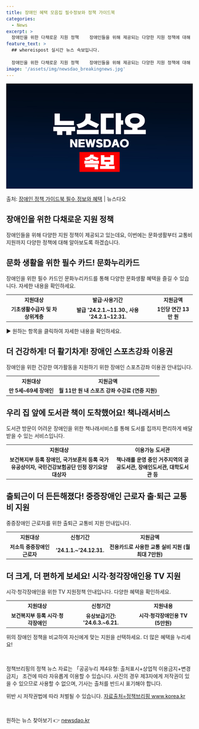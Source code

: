 ```yaml
---
title: 장애인 혜택 모음집 필수정보와 정책 가이드북
categories:
  - News
excerpt: >
  장애인을 위한 다채로운 지원 정책    장애인들을 위해 제공되는 다양한 지원 정책에 대해 알아보겠습니다.  …
feature_text: >
  ## whereispost 실시간 뉴스 속보입니다.

  장애인을 위한 다채로운 지원 정책    장애인들을 위해 제공되는 다양한 지원 정책에 대해 알아보겠습니다.  …
image: '/assets/img/newsdao_breakingnews.jpg'
---
```


![뉴스다오 속보](/assets/img/newsdao_breakingnews.jpg)

<p>출처: <a href="https://newsdao.kr/3981" rel="dofollow">장애인 정책 가이드북 필수 정보와 혜택</a> | 뉴스다오</p>

<h2 data-ke-size="size26">장애인을 위한 다채로운 지원 정책</h2>
<p data-ke-size="size16">장애인들을 위해 다양한 지원 정책이 제공되고 있는데요, 이번에는 문화생활부터 교통비 지원까지 다양한 정책에 대해 알아보도록 하겠습니다.</p>

<h2 data-ke-size="size24">문화 생활을 위한 필수 카드! 문화누리카드</h2>
<p data-ke-size="size16">장애인을 위한 필수 카드인 문화누리카드를 통해 다양한 문화생활 혜택을 즐길 수 있습니다. 자세한 내용을 확인하세요.</p>

<table>
  <tr>
    <th>지원대상</th>
    <th>발급·사용기간</th>
    <th>지원금액</th>
  </tr>
  <tr>
    <td style="text-align: center; height: 17px;"><b>기초생활수급자 및 차상위계층</b></td>
    <td style="text-align: center; height: 17px;"><b>발급 '24.2.1.~11.30., 사용 '24.2.1~12.31.</b></td>
    <td style="text-align: center; height: 17px;"><b>1인당 연간 13만 원</b></td>
  </tr>
</table>

<p data-ke-size="size16">▶ 원하는 항목을 클릭하여 자세한 내용을 확인하세요.</p>

<h2 data-ke-size="size24">더 건강하게! 더 활기차게! 장애인 스포츠강좌 이용권</h2>
<p data-ke-size="size16">장애인을 위한 건강한 여가활동을 지원하기 위한 장애인 스포츠강좌 이용권 안내입니다.</p>

<table>
  <tr>
    <th>지원대상</th>
    <th>지원금액</th>
  </tr>
  <tr>
    <td style="text-align: center; height: 17px;"><b>만 5세~69세 장애인</b></td>
    <td style="text-align: center; height: 17px;"><b>월 11만 원 내 스포츠 강좌 수강료 (연중 지원)</b></td>
  </tr>
</table>

<h2 data-ke-size="size24">우리 집 앞에 도서관 책이 도착했어요! 책나래서비스</h2>
<p data-ke-size="size16">도서관 방문이 어려운 장애인을 위한 책나래서비스를 통해 도서를 집까지 편리하게 배달받을 수 있는 서비스입니다.</p>

<table>
  <tr>
    <th>지원대상</th>
    <th>이용가능 도서관</th>
  </tr>
  <tr>
    <td style="text-align: center; height: 17px;"><b>보건복지부 등록 장애인, 국가보훈처 등록 국가유공상이자, 국민건강보험공단 인정 장기요양대상자</b></td>
    <td style="text-align: center; height: 17px;"><b>책나래를 운영 중인 거주지역의 공공도서관, 장애인도서관, 대학도서관 등</b></td>
  </tr>
</table>

<h2 data-ke-size="size24">출퇴근이 더 든든해졌다! 중증장애인 근로자 출·퇴근 교통비 지원</h2>
<p data-ke-size="size16">중증장애인 근로자를 위한 출퇴근 교통비 지원 안내입니다.</p>

<table>
  <tr>
    <th>지원대상</th>
    <th>신청기간</th>
    <th>지원금액</th>
  </tr>
  <tr>
    <td style="text-align: center; height: 17px;"><b>저소득 중증장애인 근로자</b></td>
    <td style="text-align: center; height: 17px;"><b>’24.1.1.~’24.12.31.</b></td>
    <td style="text-align: center; height: 17px;"><b>전용카드로 사용한 교통 실비 지원 (월 최대 7만원)</b></td>
  </tr>
</table>

<h2 data-ke-size="size24">더 크게, 더 편하게 보세요! 시각·청각장애인용 TV 지원</h2>
<p data-ke-size="size16">시각·청각장애인을 위한 TV 지원정책 안내입니다. 다양한 혜택을 확인하세요.</p>

<table>
  <tr>
    <th>지원대상</th>
    <th>신청기간</th>
    <th>지원내용</th>
  </tr>
  <tr>
    <td style="text-align: center; height: 17px;"><b>보건복지부 등록 시각·청각장애인</b></td>
    <td style="text-align: center; height: 17px;"><b>유상보급기간: '24.6.3.~6.21.</b></td>
    <td style="text-align: center; height: 17px;"><b>시각·청각장애인용 TV (5만원)</b></td>
  </tr>
</table>

<p data-ke-size="size16">위의 장애인 정책을 비교하여 자신에게 맞는 지원을 선택하세요. 더 많은 혜택을 누리세요!</p>

<p data-ke-size="size16">&nbsp;</p>

<p data-ke-size="size16">정책브리핑의 정책 뉴스 자료는 「공공누리 제4유형: 출처표시+상업적 이용금지+변경금지」 조건에 따라 자유롭게 이용할 수 있습니다. 사진의 경우 제3자에게 저작권이 있을 수 있으므로 사용할 수 없으며, 기사는 출처를 반드시 표기해야 합니다.</p>
<p data-ke-size="size16">위반 시 저작권법에 따라 처벌될 수 있습니다. <a href="https://newsdao.kr/3981">자료출처=정책브리핑 www.korea.kr</a></p>
<p data-ke-size="size16">&nbsp;</p> 

원하는 뉴스 찾아보기 👉 <a href="https://newsdao.kr" rel="dofollow">newsdao.kr</a>


